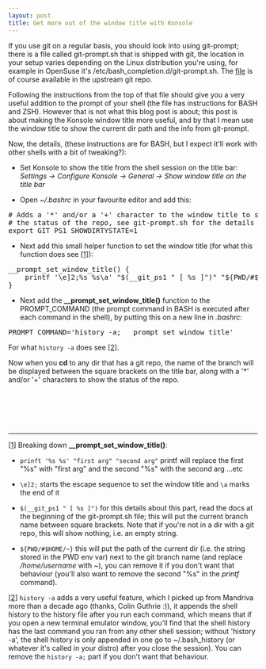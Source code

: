 ```yaml
---
layout: post
title: Get more out of the window title with Konsole
---
```


If you use git on a regular basis, you should look into using git-prompt; there is a file called git-prompt.sh that is shipped with git, the location in your setup varies depending on the Linux distribution you're using, for example in OpenSuse it's /etc/bash_completion.d/git-prompt.sh. The [file](https://github.com/git/git/blob/master/contrib/completion/git-prompt.sh) is of course available in the upstream git repo.

Following the instructions from the top of that file should give you a very useful addition to the prompt of your shell (the file has instructions for BASH and ZSH). However that is not what this blog post is about; this post is about making the Konsole window title more useful, and by that I mean use the window title to show the current dir path and the info from git-prompt.

Now, the details, (these instructions are for BASH, but I expect it'll work with other shells with a bit of tweaking?):

- Set Konsole to show the title from the shell session on the title bar: <em>Settings -> Configure Konsole -> General -> Show window title on the title bar</em>

- Open <em>~/.bashrc</em> in your favourite editor and add this:
<pre>
# Adds a '*' and/or a '+' character to the window title to show
# the status of the repo, see git-prompt.sh for the details
export GIT_PS1_SHOWDIRTYSTATE=1
</pre>

- Next add this small helper function to set the window title (for what this function does see <a id="function-0" href="#function-1">[1]</a>):
<pre>
__prompt_set_window_title() {
    printf '\e]2;%s %s\a' "$(__git_ps1 " [ %s ]")" "${PWD/#$HOME/\~}";
}
</pre>

- Next add the <b>__prompt_set_window_title()</b> function to the PROMPT_COMMAND (the prompt command in BASH is executed after each command in the shell), by putting this on a new line in <em>.bashrc</em>:
<pre>
PROMPT_COMMAND='history -a; __prompt_set_window_title'
</pre>

For what <code>history -a</code> does see <a id="note-2-0" href="#note-2-1">[2]</a>.

Now when you <b>cd</b> to any dir that has a git repo, the name of the branch will be displayed between the square brackets on the title bar, along with a '*' and/or '+' characters to show the status of the repo.

<hr style="margin-top: 100px"/>
<a id="function-1" href="#function-0">[1]</a> Breaking down <b>__prompt_set_window_title()</b>:

* <code>prinft '%s %s' "first arg" "second arg"</code> printf will replace the first "%s" with "first arg" and the second "%s" with the second arg ...etc

* <code>\e]2;</code> starts the escape sequence to set the window title and <code>\a</code> marks the end of it

* <code>$(__git_ps1 " [ %s ]")</code> for this details about this part, read the docs at the beginning of the git-prompt.sh file; this will put the current branch name between square brackets. Note that if you're not in a dir with a git repo, this will show nothing, i.e. an empty string.

* <code>${PWD/#$HOME/\~}</code> this will put the path of the current dir (i.e. the string stored in the PWD env var) next to the git branch name (and replace */home/username* with *~*), you can remove it if you don't want that behaviour (you'll also want to remove the second "%s" in the *printf* command).

<a id="note-2-1" href="#note-2-0">[2]</a> <code>history -a</code> adds a very useful feature, which I picked up from Mandriva more than a decade ago (thanks, Colin Guthrie :)), it appends the shell history to the history file after you run each command, which means that if you open a new terminal emulator window, you'll find that the shell history has the last command you ran from any other shell session; without 'history -a', the shell history is only appended in one go to ~/.bash_history (or whatever it's called in your distro) after you close the session). You can remove the <code>history -a;</code> part if you don't want that behaviour.
